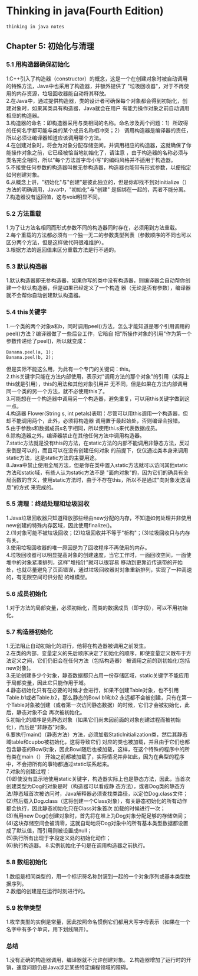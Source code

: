 # Thinking in java(Fourth Edition)
    thinking in java notes
## Chapter 5: 初始化与清理
### 5.1 用构造器确保初始化
1.C++引入了构造器（constructor）的概念，这是一个在创建对象时被自动调用的特殊方法，Java中也采用了构造器，并额外提供了
"垃圾回收器"，对于不再使用的内存资源，垃圾回收器能自动将其释放。   
2.在Java中，通过提供构造器，类的设计者可确保每个对象都会得到初始化，创建对象时，如果其类具有构造器，Java就会在用户
有能力操作对象之前自动调用相应的构造器。   
3.构造器的命名：即构造器采用与类相同的名称。命名涉及两个问题：1）所取得的任何名字都可能与类的某个成员名称相冲突；2）
调用构造器是编译器的责任，所以必须让编译器知道应该调用哪个方法。   
4.在创建对象时，将会为对象分配存储空间，并调用相应的构造器，这就确保了你能操作对象之前，它已经被恰当地初始化了，请注意
，由于构造器的名称必须与类名完全相同，所以"每个方法首字母小写"的编码风格并不适用于构造器。   
5.不接受任何参数的构造器叫做无参构造器，构造器也能带有形式参数，以便指定如何创建对象。   
6.从概念上讲，"初始化"与"创建"是彼此独立的，但是你却找不到对initialize（）方法的明确调用，Java中，"初始化"与"创建"
是捆绑在一起的，两者不能分离。  
7.构造器没有返回值，这与void明显不同。
### 5.2 方法重载
1.为了让方法名相同而形式参数不同的构造器同时存在，必须用到方法重载。   
2.每个重载的方法都必须有一个独一无二的参数类型列表（参数顺序的不同也可以区分两个方法，但是这样做代码很难维护）。      
3.根据方法的返回值来区分重载方法是行不通的。
### 5.3 默认构造器
1.默认构造器即无参构造器，如果你写的类中没有构造器，则编译器会自动帮你创建一个默认构造器，但是如果已经定义了一个构造
器（无论是否有参数），编译器就不会帮你自动创建默认构造器。
### 5.4 this关键字
1.一个类的两个对象a和b，同时调用peel()方法，怎么才能知道是哪个引用调用的peel()方法？编译器做了一些后台工作，它暗自
把"所操作对象的引用"作为第一个参数传递给了peel()，所以就变成：  
```
Banana.peel(a, 1);
Banana.peel(b, 2);
```  
但是实际不能这么用，为此有一个专门的关键词：this。   
2.this关键字只能在方法内部使用，表示对"调用方法的那个对象"的引用（实际上this就是引用），this的用法和其他对象引用并
无不同，但是如果在方法内部调用同一个类的另一个方法，就不必使用this了。   
3.可能想在一个构造器中调用另一个构造器，避免重复，可以用this关键字做到这一点。   
4.构造器 Flower(String s, int petals)表明：尽管可以用this调用一个构造器，但却不能调用两个，此外，必须将构造器
调用置于最起始处，否则编译会报错。   
5.由于参数s和数据成员s名字相同，所以使用thi.s来代表数据成员。   
6.除构造器之外，编译器禁止在其他任何方法中调用构造器。   
7.static方法就是没有this的方法，在static方法的内部不能调用非静态方法，反过来倒是可以的，而且可以在没有创建任何对象
的前提下，仅仅通过类本身来调用static方法，这是static方法的主要用途。   
8.Java中禁止使用全局方法，但是你在类中置入static方法就可以访问其他static方法和static域，有些人认为static方法不是
"面向对象"的，因为它们的确具有全局函数的含义，使用static方法时，由于不存在this，所以不是通过"向对象发送消息"的方式
来完成的。   
### 5.5 清理：终结处理和垃圾回收
1.Java垃圾回收器只知道释放那些经由new分配的内存，不知道如何处理并非使用new创建的特殊内存区域，因此使用finalize()。   
2.(1)对象可能不被垃圾回收；(2)垃圾回收并不等于"析构"；(3)垃圾回收只与内存有关。   
3.使用垃圾回收器的唯一原因是为了回收程序不再使用的内存。   
4.垃圾回收器可以明显提高对象的创建速度，当它工作时，一面回收空间，一面使堆中的对象紧凑排列，这样"堆指针"就可以很容易
移动到更靠近传送带的开始处，也就尽量避免了页面错误，通过垃圾回收器对对象重新排列，实现了一种高速的，有无限空间可供分配
的堆模型。   
### 5.6 成员初始化
1.对于方法的局部变量，必须初始化，而类的数据成员（即字段），可以不用初始化。
### 5.7 构造器初始化
1.无法阻止自动初始化的进行，他将在构造器被调用之前发生。   
2.在类的内部，变量定义的先后顺序决定了初始化的顺序，即使变量定义散布于方法定义之间，它们仍旧会在任何方法（包括构造器）
被调用之前的到初始化(包括new对象)。   
3.无论创建多少个对象，静态数据都只占用一份存储区域，static关键字不能应用于局部变量，因此它只能作用于域。   
4.静态初始化只有在必要的时候才会进行，如果不创建Table对象，也不引用Table.b1或者Table.b2，那么静态的Bowl b1和b2
永远都不会被创建，只有在第一个Table对象被创建（或者第一次访问静态数据）的时候，它们才会被初始化，此后，静态对象不会
再次被初始化。   
5.初始化的顺序是先静态对象（如果它们尚未因前面的对象创建过程而被初始化），而后是"非静态"对象。   
6.要执行main()（静态方法）方法，必须加载StaticInitialization类，然后其静态域table和cupbo被初始化，这将导致它们
对应的类也被加载，并且由于它们也都包含静态的Bowl对象，因此Bowl随后也被加载，这样，在这个特殊的程序中的所有类在main（）
开始之前都被加载了，实际情况并非如此，因为在典型的程序中，不会把所有的事物都通过static联系起来。   
7.对象的创建过程：   
(1)即使没有显示地使用static关键字，构造器实际上也是静态方法，因此，当首次创建类型为Dog的对象是时（构造器可以看成静
态方法），或者Dog类的静态方法/静态域首次被访问时，Java解释器必须查找类路径，以定位Dog.class文件；   
(2)然后载入Dog.class（这将创建一个Class对象），有关静态初始化的所有动作都会执行，因此静态初始化只在Class对象首次
加载的时候进行一次；   
(3)当用new Dog()创建对象时，首先将在堆上为Dog对象分配足够的存储空间；   
(4)这块存储空间会被清零，这就自动地将Dog对象中的所有基本类型数据都设置成了默认值，而引用则被设置成null；   
(5)执行所有出现于字段定义处的初始化动作；   
(6)执行构造器。
8.实例初始化子句是在调用构造器之前执行。   
### 5.8 数组初始化
1.数组是相同类型的，用一个标识符名称封装到一起的一个对象序列或基本类型数据序列。   
2.数组的创建是在运行时刻进行的。   
### 5.9 枚举类型
1.枚举类型的实例是常量，因此按照命名惯例它们都用大写字母表示（如果在一个名字中有多个单词，用下划线隔开）。   
### 总结
1.没有正确的构造器调用，编译器就不允许创建对象。
2.构造器增加了运行时的开销，速度问题仍是Java涉足某些特定编程领域的障碍。
